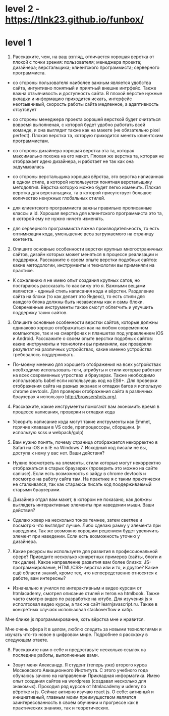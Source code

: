 # level 2 -  https://tlnk23.github.io/funbox/
# level 1
1. Расскажите, чем, на ваш взгляд, отличается хорошая верстка от плохой с точки зрения:
    пользователя;
    менеджера проекта;
    дизайнера;
    верстальщика;
    клиентского программиста;
    серверного программиста.

- со стороны пользователя наиболее важным является удобства сайта, интуитивно понятный и приятный внешне интрфейс. Также важна отзывчивость и доступность сайта. 
В плохой вёрстке нужные вкладки и информацию приходится искать, интерфейс неотзывчивый, скорость работы сайта медленное, а адаптивность отсутсвует

- со стороны менеджера проекта хорошей версткой будет считаться вовремя выполненая, с которой будет удобно работать всей команде, и она выглядит также как на макете (не обязательно pixel perfect).
Плохая верстка та, которую приходится менять клиентским программистам.

- со стороны дизайнера хорошая верстка эта та, которая максимально похожа на его макет.
Плохая же верстка та, которая не отображает идею дизайнера, и работает не так как она задумывалась 

- со стороны верстальщика хорошая вёрства, это верстка написанная в одном стиле, в которой используется понятная верстальщику методолгия. Вёрстка которую можно будет легко изменить.
Плохая верстка для верстальщика, та в которой присутствует большое количество ненужных глобальных стилей. 

- для клиентского программиста важны правильно прописанные классы и id. Хорошая верстка для клиентского программиста это та, в которой ему не нужно ничего изменять.

- для серверного программиста важна производительность, то есть оптимизация кода, уменьшение веса загружаемого на страницу контента.

2. Опишите основные особенности верстки крупных многостраничных сайтов,
дизайн которых может меняться в процессе реализации и поддержки.
Расскажите о своем опыте верстки подобных сайтов: какие методологии,
инструменты и технологии вы применяли на практике.

- К сожалению я не имею опыт создания крупных сатов, но постараюсь рассказать то как вижу это я. 
Важными вещами являются - единый стиль написания кода и вёрстки. Разделение сайта на блоки (то как делает это Яндекс), то есть стили для каждого блока должны быть независимы как и самы блоки. Современные инструменты также смогут облегчить и улучшить поддержку таких сайтов.

3. Опишите основные особенности верстки сайтов, которые должны одинаково
хорошо отображаться как на любом современном компьютере, так и на
смартфонах и планшетах под управлением iOS и Android. Расскажите о своем
опыте верстки подобных сайтов: какие инструменты и технологии вы применяли,
как проверяли результат на различных устройствах, какие именно устройства
требовалось поддерживать.

- По-моему мнению для хорошего отображения на всех устройствах необходимо использовать теги, атрибуты и стили которые работает на всех современных утроствах и браузерах. Также необходимо использовать babel если используешь код на ES6+. Для проверки отображения сайта на разных экранах и отладки багов я использую chrome devtools. Для проверки отображения сайта в различных браузерах я использую http://browsershots.org/.

4. Расскажите, какие инструменты помогают вам экономить время в процессе
написания, проверки и отладки кода

- Ускорить написание кода могут такие инструменты как Emmet, горячие клаваши в VS code, препроцессоры, сборщики. (я использую scss и webpack/gulp)

5. Вам нужно понять, почему страница отображается некорректно в Safari на iOS и в IE на Windows 7. Исходный код писали не вы, доступа к нему у вас нет. Ваши действия?

- Нужно посмотреть на элементы, стили которые могут некорректно отображаться в старых браузерах (проверить это можно на сайте caniuse). Если есть возможность я зайду в chrome devtools и посмотрю на работу сайта там. На практике я с таким практически не сталкивался, так как стараюсь писать код поодерживаемый старыми браузерами.

6. Дизайнер отдал вам макет, в котором не показано, как должны выглядеть
интерактивные элементы при наведении мыши. Ваши действия?

- Сделаю ховер на несколько тонов темнее, затем светлее и посмотрю что выглядит лучше. Либо сделаю рамку у элемента при наведении. Так же возможно хорошим решением будет увеличить элемент при наведении. Если есть возможность уточню у дизайнера.

7. Какие ресурсы вы используете для развития в профессиональной сфере? Приведите
несколько конкретных примеров (сайты, блоги и так далее).
Какое направление развития вам более близко: JS-программирование, HTML/CSS-
верстка или и то, и другое?
Какие ещё области знаний, кроме тех, что непосредственно относятся к работе,
вам интересны?

- Изначально я учился по интерактивным и видео курсам от htmlacademy, смотрел описание стилей и тегов  на htmlbook. Также часто смотрю видео по разработке на ютубе. Для изучения js я исполтзовал видео курсы, а так же сайт learnjavascript.ru. Также в конкретных случаях использовал stackoverflow и хабр.

Мне ближе js программирование, хоть вёрстка мне и нравится.

Мне очень сфера it в целом, люблю следить за новыми технологиями и изучать что-то новое в цифровом мире. Подробнее я расскажу в следующем ответе.

8. Расскажите нам о себе и предоставьте несколько ссылок на последние работы,
выполненные вами.

- Зовут меня Александр. Я студент (теперь уже) второго курса Московского Авиационного Института. С этого учебного года обучаюсь зачоно на направлении Прикладная информатика. Имею опыт создания сайтов на wordpress (создавал несколько для знакомых). Проходил ряд курсов от htmlacademy и udemy по вёрстке и js. Сейчас активно изучаю react js. О себе: активный и инициативный, главным моим преимуществом является заинтересованность в своём обучении и прогрессе как в практических знаниях, так и теоретических.

